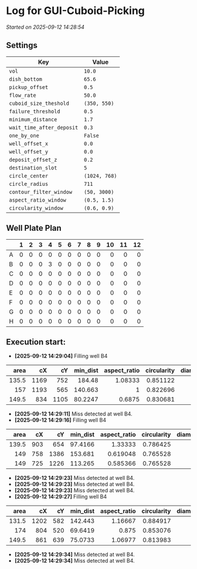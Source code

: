 # Log for GUI-Cuboid-Picking
_Started on 2025-09-12 14:28:54_

## Settings

| Key | Value |
| --- | ----- |
| `vol` | `10.0` |
| `dish_bottom` | `65.6` |
| `pickup_offset` | `0.5` |
| `flow_rate` | `50.0` |
| `cuboid_size_theshold` | `(350, 550)` |
| `failure_threshold` | `0.5` |
| `minimum_distance` | `1.7` |
| `wait_time_after_deposit` | `0.3` |
| `one_by_one` | `False` |
| `well_offset_x` | `0.0` |
| `well_offset_y` | `0.0` |
| `deposit_offset_z` | `0.2` |
| `destination_slot` | `5` |
| `circle_center` | `(1024, 768)` |
| `circle_radius` | `711` |
| `contour_filter_window` | `(50, 3000)` |
| `aspect_ratio_window` | `(0.5, 1.5)` |
| `circularity_window` | `(0.6, 0.9)` |

## Well Plate Plan

|    |   1 |   2 |   3 |   4 |   5 |   6 |   7 |   8 |   9 |   10 |   11 |   12 |
|:---|----:|----:|----:|----:|----:|----:|----:|----:|----:|-----:|-----:|-----:|
| A  |   0 |   0 |   0 |   0 |   0 |   0 |   0 |   0 |   0 |    0 |    0 |    0 |
| B  |   0 |   0 |   0 |   3 |   0 |   0 |   0 |   0 |   0 |    0 |    0 |    0 |
| C  |   0 |   0 |   0 |   0 |   0 |   0 |   0 |   0 |   0 |    0 |    0 |    0 |
| D  |   0 |   0 |   0 |   0 |   0 |   0 |   0 |   0 |   0 |    0 |    0 |    0 |
| E  |   0 |   0 |   0 |   0 |   0 |   0 |   0 |   0 |   0 |    0 |    0 |    0 |
| F  |   0 |   0 |   0 |   0 |   0 |   0 |   0 |   0 |   0 |    0 |    0 |    0 |
| G  |   0 |   0 |   0 |   0 |   0 |   0 |   0 |   0 |   0 |    0 |    0 |    0 |
| H  |   0 |   0 |   0 |   0 |   0 |   0 |   0 |   0 |   0 |    0 |    0 |    0 |


## Execution start:

- **[2025-09-12 14:29:04]** Filling well B4

|   area |   cX |   cY |   min_dist |   aspect_ratio |   circularity |   diameter_microns |   min_dist_mm | bubble   |   distance_to_center |
|-------:|-----:|-----:|-----------:|---------------:|--------------:|-------------------:|--------------:|:---------|---------------------:|
|  135.5 | 1169 |  752 |   184.48   |        1.08333 |      0.851122 |            364.182 |       5.11497 | False    |              145.88  |
|  157   | 1193 |  565 |   140.663  |        1       |      0.822696 |            392.012 |       3.90006 | False    |              264.14  |
|  149.5 |  834 | 1105 |    80.2247 |        0.6875  |      0.830681 |            382.534 |       2.22434 | False    |              386.871 |

- **[2025-09-12 14:29:11]** Miss detected at well B4.
- **[2025-09-12 14:29:16]** Filling well B4

|   area |   cX |   cY |   min_dist |   aspect_ratio |   circularity |   diameter_microns |   min_dist_mm | bubble   |   distance_to_center |
|-------:|-----:|-----:|-----------:|---------------:|--------------:|-------------------:|--------------:|:---------|---------------------:|
|  139.5 |  903 |  654 |    97.4166 |       1.33333  |      0.786425 |            369.518 |       2.70101 | False    |              166.244 |
|  149   |  758 | 1386 |   153.681  |       0.619048 |      0.765528 |            381.893 |       4.26103 | False    |              672.815 |
|  149   |  725 | 1226 |   113.265  |       0.585366 |      0.765528 |            381.893 |       3.14043 | False    |              546.96  |

- **[2025-09-12 14:29:23]** Miss detected at well B4.
- **[2025-09-12 14:29:23]** Miss detected at well B4.
- **[2025-09-12 14:29:23]** Miss detected at well B4.
- **[2025-09-12 14:29:27]** Filling well B4

|   area |   cX |   cY |   min_dist |   aspect_ratio |   circularity |   diameter_microns |   min_dist_mm | bubble   |   distance_to_center |
|-------:|-----:|-----:|-----------:|---------------:|--------------:|-------------------:|--------------:|:---------|---------------------:|
|  131.5 | 1202 |  582 |   142.443  |        1.16667 |      0.884917 |            358.766 |       3.94942 | False    |              257.449 |
|  174   |  804 |  520 |    69.6419 |        0.875   |      0.853076 |            412.69  |       1.93092 | False    |              331.518 |
|  149.5 |  861 |  639 |    75.0733 |        1.06977 |      0.813983 |            382.534 |       2.08151 | False    |              207.87  |

- **[2025-09-12 14:29:34]** Miss detected at well B4.
- **[2025-09-12 14:29:34]** Miss detected at well B4.
